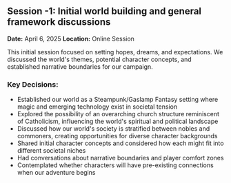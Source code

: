 ## Session -1: Initial world building and general framework discussions

**Date:** April 6, 2025
**Location:** Online Session

This initial session focused on setting hopes, dreams, and expectations. We discussed the world's themes, potential character concepts, and established narrative boundaries for our campaign.

### Key Decisions:
- Established our world as a Steampunk/Gaslamp Fantasy setting where magic and emerging technology exist in societal tension
- Explored the possibility of an overarching church structure reminiscent of Catholicism, influencing the world's spiritual and political landscape
- Discussed how our world's society is stratified between nobles and commoners, creating opportunities for diverse character backgrounds
- Shared initial character concepts and considered how each might fit into different societal niches
- Had conversations about narrative boundaries and player comfort zones
- Contemplated whether characters will have pre-existing connections when our adventure begins
